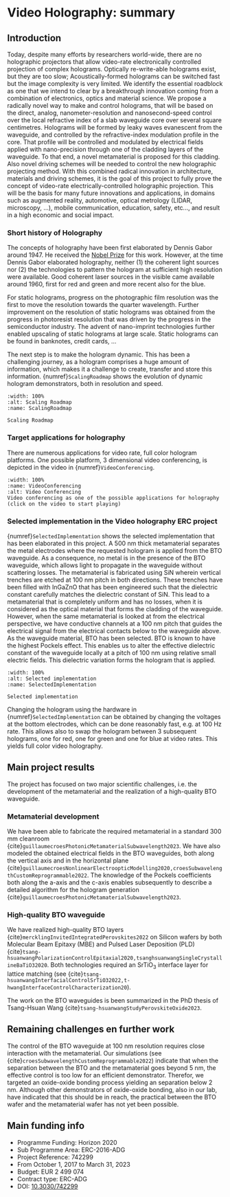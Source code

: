 # Video Holography: summary


## Introduction

Today, despite many efforts by researchers world-wide, there are no holographic projectors that allow video-rate electronically controlled projection of complex holograms. Optically re-write-able holograms exist, but they are too slow; Acoustically-formed holograms can be switched fast but the image complexity is very limited. We identify the essential roadblock as one that we intend to clear by a breakthrough innovation coming from a combination of electronics, optics and material science.
We propose a radically novel way to make and control holograms, that will be based on the direct, analog, nanometer-resolution and nanosecond-speed control over the local refractive index of a slab waveguide core over several square centimetres. Holograms will be formed by leaky waves evanescent from the waveguide, and controlled by the refractive-index modulation profile in the core. That profile will be controlled and modulated by electrical fields applied with nano-precision through one of the cladding layers of the waveguide. To that end, a novel metamaterial is proposed for this cladding. Also novel driving schemes will be needed to control the new holographic projecting method.
With this combined radical innovation in architecture, materials and driving schemes, it is the goal of this project to fully prove the concept of video-rate electrically-controlled holographic projection. This will be the basis for many future innovations and applications, in domains such as augmented reality, automotive, optical metrology (LIDAR, microscopy, ...), mobile communication, education, safety, etc..., and result in a high economic and social impact.

### Short history of Holography

The concepts of holography have been first elaborated by Dennis Gabor around 1947. He received the [Nobel Prize](https://www.nobelprize.org/prizes/physics/1971/summary/) for this work. However, at the time Dennis Gabor elaborated holography, neither (1) the coherent light sources nor (2) the technologies to pattern the hologram at sufficient high resolution were available. Good coherent laser sources in the visible came available around 1960, first for red and green and more recent also for the blue.

For static holograms, progress on the photographic film resolution was the first to move the resolution towards the quarter wavelength. Further improvement on the resolution of static holograms was obtained from the progress in photoresist resolution that was driven by the progress in the semiconductor industry. The advent of nano-imprint technologies further enabled upscaling of static holograms at large scale. Static holograms can be found in banknotes, credit cards, ...

The next step is to make the hologram dynamic. This has been a challenging journey, as a hologram comprises a huge amount of information, which makes it a challenge to create, transfer and store this information. {numref}`ScalingRoadmap` shows the evolution of dynamic hologram demonstrators, both in resolution and speed.

```{figure} ./images/video-holography.jpg
:width: 100%
:alt: Scaling Roadmap
:name: ScalingRoadmap

Scaling Roadmap

```

### Target applications for holography 

There are numerous applications for video rate, full color hologram platforms. One possible platform, 3 dimensional video conferencing, is depicted in the video in {numref}`VideoConferencing`.

```{figure} ./videos/hologram_imec1.mp4
:width: 100%
:name: VideoConferencing
:alt: Video Conferencing
Video conferencing as one of the possible applications for holography (click on the video to start playing)

```


### Selected implementation in the Video holography ERC project

{numref}`SelectedImplementation` shows the selected implementation that has been elaborated in this project. A 500 nm thick metamaterial separates the metal electrodes where the requested hologram is applied from the BTO waveguide. As a consequence, no metal is in the presence of the BTO waveguide, which allows light to propagate in the waveguide without scattering losses. The metamaterial is fabricated using SiN wherein vertical trenches are etched at 100 nm pitch in both directions. These trenches have been filled with InGaZnO that has been engineered such that the dielectric constant carefully matches the dielectric constant of SiN.  This lead to a metamaterial that is completely uniform and has no losses, when it is considered as the optical material that forms the cladding of the waveguide. However, when the same metamaterial is looked at from the electrical perspective, we have conductive channels at a 100 nm pitch that guides the electrical signal from the electrical contacts below to the waveguide above.
As the waveguide material, BTO has been selected. BTO is known to have the highest Pockels effect. This enables us to alter the effective dielectric constant of the waveguide locally at a pitch of 100 nm using relative small electric fields. This dielectric variation forms the hologram that is applied.

```{figure} ./images/video-holography2.jpg
:width: 100%
:alt: Selected implementation
:name: SelectedImplementation

Selected implementation 

```

Changing the hologram using the hardware in {numref}`SelectedImplementation` can be obtained by changing the voltages at the bottom electrodes, which can be done reasonably fast, e.g. at 100 Hz rate. This allows also to swap the hologram between 3 subsequent holograms, one for red, one for green and one for blue at video rates. This yields full color video holography.

## Main project results

The project has focused on two major scientific challenges, i.e. the development of the metamaterial and the realization of a high-quality BTO waveguide. 

### Metamaterial development

We have been able to fabricate the required metamaterial in a standard 300 mm cleanroom {cite}`guillaumecroesPhotonicMetamaterialSubwavelength2023`. We have also modeled the obtained electrical fields in the BTO waveguides, both along the vertical axis and in the horizontal plane {cite}`guillaumecroesNonlinearElectroopticModelling2020,croesSubwavelengthCustomReprogrammable2022`. The knowledge of the Pockels coefficients both along the a-axis and the c-axis enables subsequently to describe a detailed algorithm for the hologram generation {cite}`guillaumecroesPhotonicMetamaterialSubwavelength2023`.

### High-quality BTO waveguide

We have realized high-quality BTO layers {cite}`mercklingInvitedIntegratedPerovskites2022` on Silicon wafers by both Molecular Beam Epitaxy (MBE) and Pulsed Laser Deposition (PLD) {cite}`tsang-hsuanwangPolarizationControlEpitaxial2020,tsanghsuanwangSingleCrystallineBaTiO32020`. Both technologies required an SrTiO<sub>3</sub> interface layer for lattice matching (see {cite}`tsang-hsuanwangInterfacialControlSrTiO32022,t-hwangInterfaceControlCharacterization20`). 

The work on the BTO waveguides is been summarized in the PhD thesis of Tsang-Hsuan Wang {cite}`tsang-hsuanwangStudyPerovskiteOxide2023`.

## Remaining challenges en further work

The control of the BTO waveguide at 100 nm resolution requires close interaction with the metamaterial. Our simulations (see {cite}`croesSubwavelengthCustomReprogrammable2022`) indicate that when the separation between the BTO and the metamaterial goes beyond 5 nm, the effective control is too low for an efficient demonstrator. Therefor, we targeted an oxide-oxide bonding process yielding an separation below 2 nm. Although other demonstrators of oxide-oxide bonding, also in our lab, have indicated that this should be in reach, the practical between the BTO wafer and the metamaterial wafer has not yet been possible.



## Main funding info

*	Programme Funding: Horizon 2020
*	Sub Programme Area: ERC-2016-ADG
*	Project Reference: 742299
*	From October 1, 2017 to March 31, 2023
*	Budget: EUR 2 499 074
*	Contract type: ERC-ADG
*   DOI: [10.3030/742299](https://doi.org/10.3030/742299)

